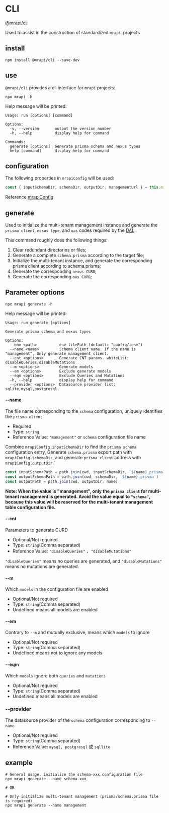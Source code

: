 # CLI

[@mrapi/cli](https://github.com/mrapi-js/mrapi/tree/master/packages/cli)

Used to assist in the construction of standardized `mrapi `projects

## install

```
npm install @mrapi/cli --save-dev
```

## use

`@mrapi/cli` provides a cli interface for `mrapi` projects:

```terminal
npx mrapi -h
```

Help message will be printed:

```terminal
Usage: run [options] [command]

Options:
  -v, --version       output the version number
  -h, --help          display help for command

Commands:
  generate [options]  Generate prisma schema and nexus types
  help [command]      display help for command
```

## configuration

The following properties in `mrapiConfig` will be used:

```typescript
const { inputSchemaDir, schemaDir, outputDir, managementUrl } = this.mrapiConfig
```

Reference [mrapiConfig](https://mrapi-js.github.io/docs/Configuration/Common.html)

## generate

Used to initialize the multi-tenant management instance and generate the `prisma client`, `nexus type`, and `oas` codes required by the [DAL](https://mrapi-js.github.io/docs/Configuration/DAL.html).

This command roughly does the following things:

1. Clear redundant directories or files;
2. Generate a complete `schema.prisma` according to the target file;
3. Initialize the multi-tenant instance, and generate the corresponding prisma client according to schema.prisma;
4. Generate the corresponding `nexus CURD`;
5. Generate the corresponding `oas CURD`;

## Parameter options

```terminal
npx mrapi generate -h
```

Help message will be printed:

```terminal
Usage: run generate [options]

Generate prisma schema and nexus types

Options:
  --env <path>          env filePath (default: "config/.env")
  --name <name>         Schema client name. If the name is "management", Only generate management client.
  --cnt <options>       Generate CNT params. whiteList: disableQueries,disableMutations
  --m <options>         Generate models
  --em <options>        Exclude generate models
  --eqm <options>       Exclude Queries and Mutations
  -h, --help            display help for command
  --provider <options>  Datasource provider list: sqlite,mysql,postgresql.
```

#### --name

The file name corresponding to the `schema` configuration, uniquely identifies the `prisma client`.

+ Required
+ Type: `string`
+ Reference Value: `"management"` or `schema` configuration file name

Combine `mrapiConfig.inputSchemaDir` to find the `prisma schema` configuration entry, Generate `schema.prisma` export path with `mrapiConfig.schemaDir`, and generate `prisma client` address with `mrapiConfig.outputDir`.`

```typescript
const inputSchemaPath = path.join(cwd, inputSchemaDir, `${name}.prisma`)
const outputSchemaPath = path.join(cwd, schemaDir, `${name}.prisma`)
const outputPath = path.join(cwd, outputDir, name)
```

**Note: When the value is "management", only the `prisma client` for multi-tenant management is generated. Avoid the value equal to `"schema"`, because this value will be reserved for the multi-tenant management table configuration file.**

#### --cnt

Parameters to generate CURD 

+ Optional/Not required
+ Type: `string`(Comma separated)
+ Reference Value: `"disableQueries"` 、`"disableMutations"`

`"disableQueries"` means no queries are generated, and `"disableMutations"` means no mutations are generated.

#### --m

Which `models` in the configuration file are enabled

+ Optional/Not required
+ Type: `string`(Comma separated)
+ Undefined means all models are enabled

#### --em

Contrary to `--m` and mutually exclusive, means which `models` to ignore

+ Optional/Not required
+ Type: `string`(Comma separated)
+ Undefined means not to ignore any models

#### --eqm

Which `models` ignore both `queries` and `mutations`

+ Optional/Not required
+ Type: `string`(Comma separated)
+ Undefined means all models are enabled

### --provider

The datasource provider of the `schema` configuration corresponding to `--name`.

+ Optional/Not required
+ Type: `string`(Comma separated)
+ Reference Value: `mysql, postgresql` 或 `sqllite`

## example

```terminal
# General usage, initialize the schema-xxx configuration file
npx mrapi generate --name schema-xxx

# OR

# Only initialize multi-tenant management (prisma/schema.prisma file is required)
npx mrapi generate --name management
```

